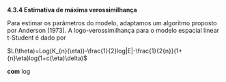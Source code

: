 **4.3.4 Estimativa de máxima verossimilhança**

  Para estimar os parâmetros do modelo, adaptamos um algoritmo proposto por Anderson
(1973). A logo-verossimilhança para o modelo espacial linear t-Student é dado por

$L(\theta)=Log(K_{n}(\eta))-\frac{1}{2}log|E|-\frac{1}{2{n}}(1+{n}\eta)log(1+c(\eta)\delta)$

**com** log
